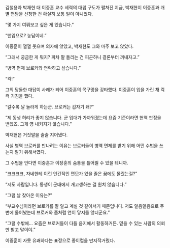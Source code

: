 김철용과 박재현 대 이중훈 교수 세력의 대립 구도가 펼쳐진 지금, 박재현이 이중훈과 개별 면담을 신청한 건 확실히 보통 일이 아니었다.

“몇 가지 여쭤보고 싶은 게 있습니다.”

“맨입으로? 농담이네.”

이중훈이 껄껄 웃으며 의자에 앉았고, 박재현도 그와 마주 보고 앉았다.

“그래서 궁금한 게 뭐지? 피차 말 돌리는 건 피곤하니 결론부터 꺼내자고.”

“병역 면제 브로커와 연락하고 싶습니다.”

“컥!”

그의 당돌한 대답이 사레가 되어 이중훈의 목구멍을 강타했다. 이중훈이 입을 가린 채 컥컥 기침을 했다.

“갈수록 날 놀라게 하는군. 브로커는 갑자기 왜?”

“제 동생 허리가 좋지 않습니다. 군 입대가 가까워졌는데 요즘 기준이라면 현역 판정을 받겠죠. 그게 영 내키지가 않습니다.”

박재현은 거짓말을 술술 지어냈다.

사실 병역 브로커를 만나려는 이유는 브로커들이 병역 면제를 받기 위해 어떤 수법을 쓰는지 알기 위해서였다.

그 수법을 안다면 이중훈과 이장훈의 숨통을 틀어쥘 수 있을 테니까.

“크크크크, 자네한테 이런 인간적인 면모가 있을 줄은 꿈에도 몰랐는걸?”

“저도 사람입니다. 동생이 군대에서 개고생하는 걸 원치 않습니다.”

“그럼 날 찾아온 이유는?”

“부교수님이라면 브로커를 잘 알고 계실 것 같아서기 때문입니다. 저도 알음알음으로 주변에 물어봤는데 브로커와 좀처럼 연이 닿지를 않더군요.”

“그럴 수밖에… 요즘은 브로커들이 다들 음지에서 활동하거든. 믿을 수 있는 사람의 의뢰만 받고 말이야.”

이중훈이 자못 유쾌하다는 표정으로 종이컵을 만지작거렸다.